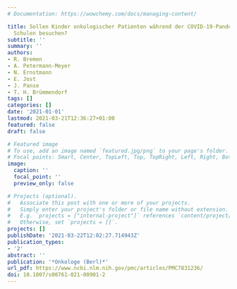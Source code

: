 ```yaml
---
# Documentation: https://wowchemy.com/docs/managing-content/

title: Sollen Kinder onkologischer Patienten während der COVID-19-Pandemie Kitas oder
  Schulen besuchen?
subtitle: ''
summary: ''
authors:
- R. Bremen
- A. Petermann-Meyer
- N. Ernstmann
- E. Jost
- J. Panse
- T. H. Brümmendorf
tags: []
categories: []
date: '2021-01-01'
lastmod: 2021-03-21T12:36:27+01:00
featured: false
draft: false

# Featured image
# To use, add an image named `featured.jpg/png` to your page's folder.
# Focal points: Smart, Center, TopLeft, Top, TopRight, Left, Right, BottomLeft, Bottom, BottomRight.
image:
  caption: ''
  focal_point: ''
  preview_only: false

# Projects (optional).
#   Associate this post with one or more of your projects.
#   Simply enter your project's folder or file name without extension.
#   E.g. `projects = ["internal-project"]` references `content/project/deep-learning/index.md`.
#   Otherwise, set `projects = []`.
projects: []
publishDate: '2021-03-22T12:02:27.714943Z'
publication_types:
- '2'
abstract: ''
publication: '*Onkologe (Berl)*'
url_pdf: https://www.ncbi.nlm.nih.gov/pmc/articles/PMC7831236/
doi: 10.1007/s00761-021-00901-2
---
```

